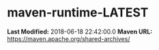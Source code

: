 # maven-runtime-LATEST

**Last Modified:** 2018-06-18 22:42:00.0
**Maven URL:** https://maven.apache.org/shared-archives/
